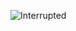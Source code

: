 ![Interrupted](https://user-images.githubusercontent.com/79040885/110143528-3d97e880-7dcf-11eb-9a80-4417d0eec872.png)
